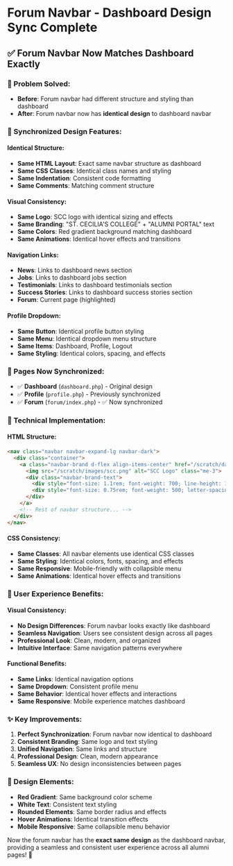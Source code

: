 # Forum Navbar - Dashboard Design Sync Complete

## ✅ **Forum Navbar Now Matches Dashboard Exactly**

### **🎯 Problem Solved:**
- **Before**: Forum navbar had different structure and styling than dashboard
- **After**: Forum navbar now has **identical design** to dashboard navbar

### **🎨 Synchronized Design Features:**

#### **Identical Structure:**
- **Same HTML Layout**: Exact same navbar structure as dashboard
- **Same CSS Classes**: Identical class names and styling
- **Same Indentation**: Consistent code formatting
- **Same Comments**: Matching comment structure

#### **Visual Consistency:**
- **Same Logo**: SCC logo with identical sizing and effects
- **Same Branding**: "ST. CECILIA'S COLLEGE" + "ALUMNI PORTAL" text
- **Same Colors**: Red gradient background matching dashboard
- **Same Animations**: Identical hover effects and transitions

#### **Navigation Links:**
- **News**: Links to dashboard news section
- **Jobs**: Links to dashboard jobs section  
- **Testimonials**: Links to dashboard testimonials section
- **Success Stories**: Links to dashboard success stories section
- **Forum**: Current page (highlighted)

#### **Profile Dropdown:**
- **Same Button**: Identical profile button styling
- **Same Menu**: Identical dropdown menu structure
- **Same Items**: Dashboard, Profile, Logout
- **Same Styling**: Identical colors, spacing, and effects

### **📱 Pages Now Synchronized:**
- ✅ **Dashboard** (`dashboard.php`) - Original design
- ✅ **Profile** (`profile.php`) - Previously synchronized
- ✅ **Forum** (`forum/index.php`) - ✅ Now synchronized

### **🔧 Technical Implementation:**

#### **HTML Structure:**
```html
<nav class="navbar navbar-expand-lg navbar-dark">
  <div class="container">
    <a class="navbar-brand d-flex align-items-center" href="/scratch/dashboard.php">
      <img src="/scratch/images/scc.png" alt="SCC Logo" class="me-3">
      <div class="navbar-brand-text">
        <div style="font-size: 1.1rem; font-weight: 700; line-height: 1.2; color: white;">ST. CECILIA'S COLLEGE</div>
        <div style="font-size: 0.75rem; font-weight: 500; letter-spacing: 0.5px; margin-top: 2px; color: rgba(255,255,255,0.9);">ALUMNI PORTAL</div>
      </div>
    </a>
    <!-- Rest of navbar structure... -->
  </div>
</nav>
```

#### **CSS Consistency:**
- **Same Classes**: All navbar elements use identical CSS classes
- **Same Styling**: Identical colors, fonts, spacing, and effects
- **Same Responsive**: Mobile-friendly with collapsible menu
- **Same Animations**: Identical hover effects and transitions

### **🎯 User Experience Benefits:**

#### **Visual Consistency:**
- **No Design Differences**: Forum navbar looks exactly like dashboard
- **Seamless Navigation**: Users see consistent design across all pages
- **Professional Look**: Clean, modern, and organized
- **Intuitive Interface**: Same navigation patterns everywhere

#### **Functional Benefits:**
- **Same Links**: Identical navigation options
- **Same Dropdown**: Consistent profile menu
- **Same Behavior**: Identical hover effects and interactions
- **Same Responsive**: Mobile experience matches dashboard

### **✨ Key Improvements:**

1. **Perfect Synchronization**: Forum navbar now identical to dashboard
2. **Consistent Branding**: Same logo and text styling
3. **Unified Navigation**: Same links and structure
4. **Professional Design**: Clean, modern appearance
5. **Seamless UX**: No design inconsistencies between pages

### **🎨 Design Elements:**
- **Red Gradient**: Same background color scheme
- **White Text**: Consistent text styling
- **Rounded Elements**: Same border radius and effects
- **Hover Animations**: Identical transition effects
- **Mobile Responsive**: Same collapsible menu behavior

Now the forum navbar has the **exact same design** as the dashboard navbar, providing a seamless and consistent user experience across all alumni pages! 🎉
